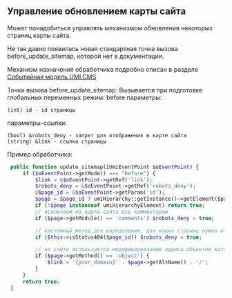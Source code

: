 ## Управление обновлением карты сайта

Может понадобиться управлять механизмом обновления некоторых страниц карты сайта.

Не так давно появилась новая стандартная точка вызова before_update_sitemap, которой нет в документации.

Механизм назначения обработчика подробно описан в разделе [Событийная модель UMI.CMS](http://api.docs.umi-cms.ru/razrabotka_nestandartnogo_funkcionala/sobytijnaya_model_umicms)

 Точки вызова before_update_sitemap:
  Вызывается при подготовке глобальных переменных
   режим: before
   параметры: 
   
    (int) id - id страницы
    
   параметры-ссылки: 
   
    (bool) &robots_deny - запрет для отображения в карте сайта
    (string) &link - ссылка страницы

Пример обработчика:
```php
 public function update_sitemap(iUmiEventPoint $oEventPoint) {
     if ($oEventPoint->getMode() === "before") {
         $link = &$oEventPoint->getRef('link');
         $robots_deny = &$oEventPoint->getRef('robots_deny');
         @$page_id = &$oEventPoint->getParam('id');
         $page = $page_id ? umiHierarchy::getInstance()->getElement($page_id) : false;
         if (!$page instanceof umiHierarchyElement) return true;
         // исключаем из карты сайта все комментарии
         if ($page->getModule() == 'comments') $robots_deny = true;

         // кастомный метод для определения, для каких страниц нужно отдавать 404-страницу
         if ($this->isStatus404($page_id)) $robots_deny = true;

         // на сайте используются модифицированные адреса объектов каталога
         if ($page->getMethod() == 'object') {
             $link = '{your_domain}' . $page->getAltName() . '/';
         }
     }
     return true;
 }
```